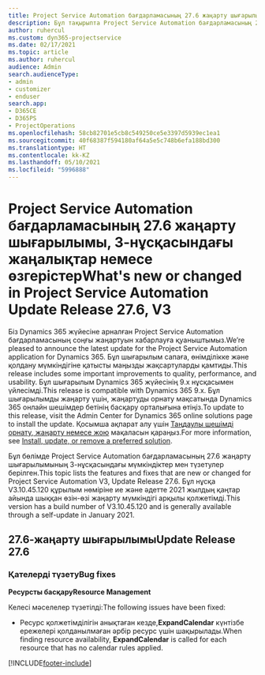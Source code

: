 ```yaml
---
title: Project Service Automation бағдарламасының 27.6 жаңарту шығарылымы, Hotfix, 3-нұсқасындағы жаңалықтар немесе өзгерістер
description: Бұл тақырыпта Project Service Automation бағдарламасының 27.6 жаңарту шығарылымы, Hotfix, 3-нұсқасындағы қолжетімді мүмкіндіктер мен түзетулер берілген.
author: ruhercul
ms.custom: dyn365-projectservice
ms.date: 02/17/2021
ms.topic: article
ms.author: ruhercul
audience: Admin
search.audienceType:
- admin
- customizer
- enduser
search.app:
- D365CE
- D365PS
- ProjectOperations
ms.openlocfilehash: 58cb82701e5cb8c549250ce5e3397d5939ec1ea1
ms.sourcegitcommit: 40f68387f594180af64a5e5c748b6efa188bd300
ms.translationtype: HT
ms.contentlocale: kk-KZ
ms.lasthandoff: 05/10/2021
ms.locfileid: "5996888"
---
```

# <a name="whats-new-or-changed-in-project-service-automation-update-release-276-v3"></a><span data-ttu-id="b4223-103">Project Service Automation бағдарламасының 27.6 жаңарту шығарылымы, 3-нұсқасындағы жаңалықтар немесе өзгерістер</span><span class="sxs-lookup"><span data-stu-id="b4223-103">What's new or changed in Project Service Automation Update Release 27.6, V3</span></span>

<span data-ttu-id="b4223-104">Біз Dynamics 365 жүйесіне арналған Project Service Automation бағдарламасының соңғы жаңартуын хабарлауға қуаныштымыз.</span><span class="sxs-lookup"><span data-stu-id="b4223-104">We’re pleased to announce the latest update for the Project Service Automation application for Dynamics 365.</span></span> <span data-ttu-id="b4223-105">Бұл шығарылым сапаға, өнімділікке және қолдану мүмкіндігіне қатысты маңызды жақсартуларды қамтиды.</span><span class="sxs-lookup"><span data-stu-id="b4223-105">This release includes some important improvements to quality, performance, and usability.</span></span> <span data-ttu-id="b4223-106">Бұл шығарылым Dynamics 365 жүйесінің 9.x нұсқасымен үйлесімді.</span><span class="sxs-lookup"><span data-stu-id="b4223-106">This release is compatible with Dynamics 365 9.x.</span></span> <span data-ttu-id="b4223-107">Бұл шығарылымды жаңарту үшін, жаңартуды орнату мақсатында Dynamics 365 онлайн шешімдер бетінің басқару орталығына өтіңіз.</span><span class="sxs-lookup"><span data-stu-id="b4223-107">To update to this release, visit the Admin Center for Dynamics 365 online solutions page to install the update.</span></span> <span data-ttu-id="b4223-108">Қосымша ақпарат алу үшін [Таңдаулы шешімді орнату, жаңарту немесе жою](/power-platform/admin/install-remove-preferred-solution) мақаласын қараңыз.</span><span class="sxs-lookup"><span data-stu-id="b4223-108">For more information, see [Install, update, or remove a preferred solution](/power-platform/admin/install-remove-preferred-solution).</span></span>

<span data-ttu-id="b4223-109">Бұл бөлімде Project Service Automation бағдарламасының 27.6 жаңарту шығарылымының 3-нұсқасындағы мүмкіндіктер мен түзетулер берілген.</span><span class="sxs-lookup"><span data-stu-id="b4223-109">This topic lists the features and fixes that are new or changed for Project Service Automation V3, Update Release 27.6.</span></span> <span data-ttu-id="b4223-110">Бұл нұсқа V3.10.45.120 құрылым нөміріне ие және әдетте 2021 жылдың қаңтар айында шыққан өзін-өзі жаңарту мүмкіндігі арқылы қолжетімді.</span><span class="sxs-lookup"><span data-stu-id="b4223-110">This version has a build number of V3.10.45.120 and is generally available through a self-update in January 2021.</span></span>

## <a name="update-release-276"></a><span data-ttu-id="b4223-111">27.6-жаңарту шығарылымы</span><span class="sxs-lookup"><span data-stu-id="b4223-111">Update Release 27.6</span></span>

### <a name="bug-fixes"></a><span data-ttu-id="b4223-112">Қателерді түзету</span><span class="sxs-lookup"><span data-stu-id="b4223-112">Bug fixes</span></span>


<span data-ttu-id="b4223-113">**Ресурсты басқару**</span><span class="sxs-lookup"><span data-stu-id="b4223-113">**Resource Management**</span></span>

<span data-ttu-id="b4223-114">Келесі мәселелер түзетілді:</span><span class="sxs-lookup"><span data-stu-id="b4223-114">The following issues have been fixed:</span></span>

- <span data-ttu-id="b4223-115">Ресурс қолжетімділігін анықтаған кезде,**ExpandCalendar** күнтізбе ережелері қолданылмаған әрбір ресурс үшін шақырылады.</span><span class="sxs-lookup"><span data-stu-id="b4223-115">When finding resource availability, **ExpandCalendar** is called for each resource that has no calendar rules applied.</span></span>


[!INCLUDE[footer-include](../includes/footer-banner.md)]